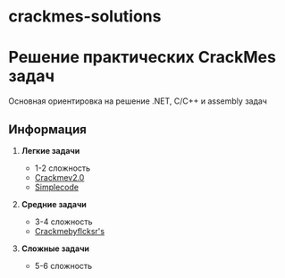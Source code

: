 # crackmes-solutions

# Решение практических CrackMes задач
Основная ориентировка на решение .NET, C/C++ и assembly задач

## Информация
1. **Легкие задачи**
   - 1-2 сложность
   - [Crackmev2.0](https://github.com/Luchevoy/crackmes-solutions/tree/main/crackmev2.0)
   - [Simplecode](https://github.com/Luchevoy/crackmes-solutions/tree/main/simplecode-crackme)


2. **Средние задачи**
   - 3-4 сложность
   - [Crackmebyflcksr's](https://github.com/Luchevoy/crackmes-solutions/tree/main/crackme-by-flcksr's)
  
3. **Сложные задачи**
   - 5-6 сложность
   

       
   
